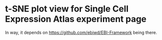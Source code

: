 # t-SNE plot view for Single Cell Expression Atlas experiment page

In way, it depends on https://github.com/ebiwd/EBI-Framework being there.
